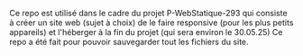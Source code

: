Ce repo est utilisé dans le cadre du projet P-WebStatique-293 qui consiste à créer un site web (sujet à choix) de le faire responsive (pour les plus petits appareils) et l'héberger à la fin du projet (qui sera environ le 30.05.25) Ce repo a été fait pour pouvoir sauvegarder tout les fichiers du site.